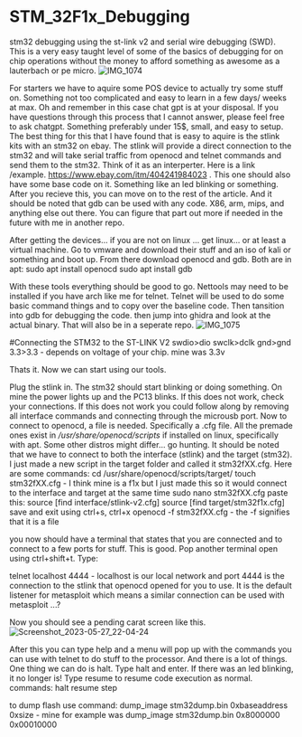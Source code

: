 # STM_32F1x_Debugging
stm32 debugging using the st-link v2 and serial wire debugging (SWD). This is a very easy taught level of some of the basics of debugging for on chip operations without the money to afford something as awesome as a lauterbach or pe micro. 
![IMG_1074](https://github.com/mediocrereverse/STM_32F1x_Debugging/assets/133725400/9d5d80af-369f-4faa-bb0e-373548454a4d)

For starters we have to aquire some POS device to actually try some stuff on. Something not too complicated and easy to learn in a few days/ weeks at max. Oh and remember in this case chat gpt is at your disposal. If you have questions through this process that I cannot answer, please feel free to ask chatgpt. Something preferably under 15$, small, and easy to setup. The best thing for this that I have found that is easy to aquire is the stlink kits with an stm32 on ebay. The stlink will provide a direct connection to the stm32 and will take serial traffic from openocd and telnet commands and send them to the stm32. Think of it as an interperter. Here is a link /example. https://www.ebay.com/itm/404241984023 . This one should also have some base code on it. Something like an led blinking or something. After you recieve this, you can move on to the rest of the article. And it should be noted that gdb can be used with any code. X86, arm, mips, and anything else out there. You can figure that part out more if needed in the future with me in another repo.

After getting the devices... if you are not on linux ... get linux... or at least a virtual machine. Go to vmware and download their stuff and an iso of kali or something and boot up. From there download openocd and gdb. Both are in apt: 
sudo apt install openocd
sudo apt install gdb

With these tools everything should be good to go. Nettools may need to be installed if you have arch like me for telnet. Telnet will be used to do some basic command things and to copy over the baseline code. Then tansition into gdb for debugging the code. then jump into ghidra and look at the actual binary. That will also be in a seperate repo. 
![IMG_1075](https://github.com/mediocrereverse/STM_32F1x_Debugging/assets/133725400/fd8b0345-24a9-4b9a-bef5-9f1da52b4960)

#Connecting the STM32 to the ST-LINK V2
swdio>dio
swclk>dclk
gnd>gnd
3.3>3.3 - depends on voltage of your chip. mine was 3.3v

Thats it.
Now we can start using our tools. 

Plug the stlink in. The stm32 should start blinking or doing something. On mine the power lights up and the PC13 blinks. If this does not work, check your connections. If this does not work you could follow along by removing all interface commands and connecting through the microusb port. Now to connect to openocd, a file is needed. Specifically a .cfg file. All the premade ones exist in */usr/share/openocd/scripts* if installed on linux, specifically with apt. Some other distros might differ... go hunting. It should be noted that we have to connect to both the interface (stlink) and the target (stm32). I just made a new script in the target folder and called it stm32fXX.cfg. Here are some commands: 
cd /usr/share/openocd/scripts/target/
touch stm32fXX.cfg - I think mine is a f1x but I just made this so it would connect to the interface and target at the same time
sudo nano stm32fXX.cfg
paste this: 
source [find interface/stlink-v2.cfg]
source [find target/stm32f1x.cfg]
save and exit using ctrl+s, ctrl+x
openocd -f stm32fXX.cfg - the -f signifies that it is a file

you now should have a terminal that states that you are connected and to connect to a few ports for stuff. This is good. Pop another terminal open using ctrl+shift+t. Type:

telnet localhost 4444 - localhost is our local network and port 4444 is the connection to the stlink that openocd opened for you to use. It is the default listener for metasploit which means a similar connection can be used with metasploit ...?

Now you should see a pending carat screen like this. 
![Screenshot_2023-05-27_22-04-24](https://github.com/mediocrereverse/STM_32F1x_Debugging/assets/133725400/c5bbb873-ad73-476b-9074-b5f986ca6fe1)


After this you can type help and a menu will pop up with the commands you can use with telnet to do stuff to the processor. And there is a lot of things. One thing we can do is halt. Type halt and enter. If there was an led blinking, it no longer is! Type resume to resume code execution as normal. 
commands:
halt
resume
step

to dump flash use command:
dump_image stm32dump.bin 0xbaseaddress 0xsize - mine for example was dump_image stm32dump.bin 0x8000000 0x00010000 


